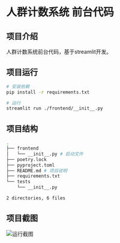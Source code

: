 # 人群计数系统 前台代码

## 项目介绍

人群计数系统前台代码，基于streamlit开发。

## 项目运行

``` bash
# 安装依赖
pip install -r requirements.txt

# 运行
streamlit run ./frontend/__init__.py
```

## 项目结构

``` bash
.
├── frontend
│   └── __init__.py # 启动文件
├── poetry.lock
├── pyproject.toml
├── README.md # 项目说明
├── requirements.txt
└── tests
    └── __init__.py

2 directories, 6 files
```

## 项目截图

![运行截图](../../../../../../C:/Users/Willem/Desktop/%E7%BB%BC%E5%90%88%E5%B7%A5%E7%A8%8B%E8%AE%BE%E8%AE%A1/fronted/shot.png)